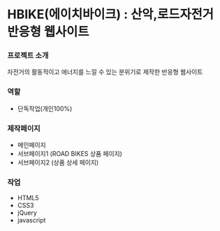 # HBIKE(에이치바이크) : 산악,로드자전거 반응형 웹사이트

### 프로젝트 소개
자전거의 활동적이고 에너지를 느낄 수 있는 분위기로 제작한 반응형 웹사이트

### 역할
- 단독작업(개인100%)

### 제작페이지
- 메인페이지
- 서브페이지1 (ROAD BIKES 상품 페이지)
- 서브페이지2 (상품 상세 페이지)

### 작업
- HTML5
- CSS3
- jQuery
- javascript
